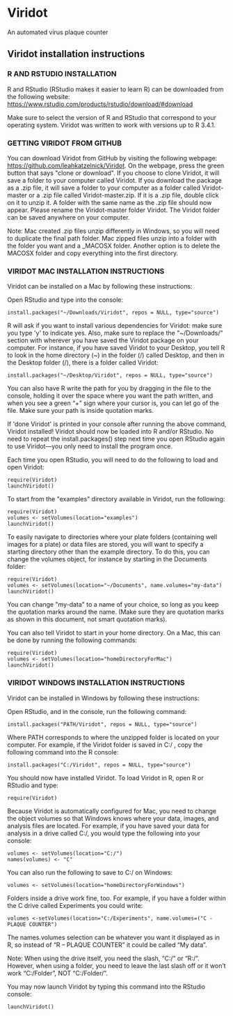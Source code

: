 # Viridot
An automated virus plaque counter


## Viridot installation instructions

###  R AND RSTUDIO INSTALLATION

R and RStudio (RStudio makes it easier to learn R) can be downloaded from the following website: https://www.rstudio.com/products/rstudio/download/#download

Make sure to select the version of R and RStudio that correspond to your operating system.  Viridot was written to work with versions up to R 3.4.1.

### GETTING VIRIDOT FROM GITHUB

You can download Viridot from GitHub by visiting the following webpage: https://github.com/leahkatzelnick/Viridot.  On the webpage, press the green button that says "clone or download". If you choose to clone Viridot, it will save a folder to your computer called Viridot. If you download the package as a .zip file, it will save a folder to your computer as a folder called Viridot-master or a .zip file called Viridot-master.zip.  If it is a .zip file, double click on it to unzip it. A folder with the same name as the .zip file should now appear.  Please rename the Viridot-master folder Viridot.  The Viridot folder can be saved anywhere on your computer.

Note: Mac created .zip files unzip differently in Windows, so you will need to duplicate the final path folder. Mac zipped files unzip into a folder with the folder you want and a _MACOSX folder. Another option is to delete the MACOSX folder and copy everything into the first directory.

###  VIRIDOT MAC INSTALLATION INSTRUCTIONS

Viridot can be installed on a Mac by following these instructions:

Open RStudio and type into the console:

```
install.packages("~/Downloads/Viridot", repos = NULL, type="source")
```

R will ask if you want to install various dependencies for Viridot: make sure you type 'y' to indicate yes.  Also, make sure to replace the "\~/Downloads/" section with wherever you have saved the Viridot package on your computer. For instance, if you have saved Viridot to your Desktop, you tell R to look in the home directory (\~) in the folder (/) called Desktop, and then in the Desktop folder (/), there is a folder called Viridot:

```
install.packages("~/Desktop/Viridot", repos = NULL, type="source")
```

You can also have R write the path for you by dragging in the file to the console, holding it over the space where you want the path written, and when you see a green “+” sign where your cursor is, you can let go of the file. Make sure your path is inside quotation marks.

If 'done Viridot' is printed in your console after running the above command, Viridot installed! Viridot should now be loaded into R and/or RStudio. No need to repeat the install.packages() step next time you open RStudio again to use Viridot—you only need to install the program once.

Each time you open RStudio, you will need to do the following to load and open Viridot:

```
require(Viridot)
launchViridot()
```

To start from the "examples" directory available in Viridot, run the following:

```
require(Viridot)
volumes <- setVolumes(location="examples")
launchViridot()
```

To easily navigate to directories where your plate folders (containing well images for a plate) or data files are stored, you will want to specify a starting directory other than the example directory. To do this, you can change the volumes object, for instance by starting in the Documents folder:

```
require(Viridot)
volumes <- setVolumes(location="~/Documents", name.volumes="my-data")
launchViridot()
```

You can change "my-data" to a name of your choice, so long as you keep the quotation marks around the name. (Make sure they are quotation marks as shown in this document, not smart quotation marks).

You can also tell Viridot to start in your home directory. On a Mac, this can be done by running the following commands:

```
require(Viridot)
volumes <- setVolumes(location="homeDirectoryForMac")
launchViridot()
```

###   VIRIDOT WINDOWS INSTALLATION INSTRUCTIONS

Viridot can be installed in Windows by following these instructions:

Open RStudio, and in the console, run the following command:

```
install.packages("PATH/Viridot", repos = NULL, type="source")
```

Where PATH corresponds to where the unzipped folder is located on your computer. For example, if the Viridot folder is saved in C:/ , copy the following command into the R console:

```
install.packages("C:/Viridot", repos = NULL, type="source")
```

You should now have installed Viridot. To load Viridot in R, open R or RStudio and type:

```
require(Viridot)
```

Because Viridot is automatically configured for Mac, you need to change the object volumes so that Windows knows where your data, images, and analysis files are located.  For example, if you have saved your data for analysis in a drive called C:/, you would type the following into your console:

```
volumes <- setVolumes(location="C:/")
names(volumes) <- "C"
```

You can also run the following to save to C:/ on Windows:

```
volumes <- setVolumes(location="homeDirectoryForWindows")
```

Folders inside a drive work fine, too. For example, if you have a folder within the C drive called Experiments you could write:

```
volumes <-setVolumes(location="C:/Experiments", name.volumes=("C - PLAQUE COUNTER")
```

The names.volumes selection can be whatever you want it displayed as in R, so instead of “R – PLAQUE COUNTER” it could be called “My data”.

Note: When using the drive itself, you need the slash, “C:/” or “R:/”.  However, when using a folder, you need to leave the last slash off or it won’t work “C:/Folder”, NOT “C:/Folder/”.

You may now launch Viridot by typing this command into the RStudio console:

```
launchViridot()
```
